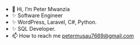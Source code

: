 - 👋 Hi, I’m Peter Mwanzia
- ✨ Software Engineer
- ✨ WordPress, Laravel, C#, Python.
- ✨ SQL Developer.
- 📫 How to reach me petermusau7669@gmail.com

<!---
Peter-pixel/Peter-pixel is a ✨ special ✨ repository because its `README.md` (this file) appears on your GitHub profile.
You can click the Preview link to take a look at your changes.
--->
